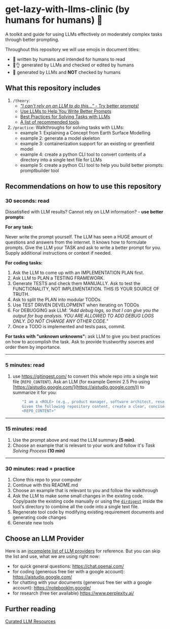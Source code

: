 # get-lazy-with-llms-clinic (by humans for humans) 🤝
A toolkit and guide for using LLMs effectively on moderately complex tasks through better prompting.

Throughout this repository we will use emojis in document titles: 
- 🤝 written by humans and intended for humans to read 
- 🦾👌 generated by LLMs and checked or edited by humans
- 🦾 generated by LLMs and **NOT** checked by humans

## What this repository includes
1. `/theory`:
   - [*"I can't rely on an LLM to do this..."* - Try better prompts!](/theory/Examples%20of%20Better%20Prompts.md)
   - [Use LLMs to Help You Write Better Prompts](./theory/Use%20LLMs%20to%20Help%20You%20Write%20a%20Better%20Prompt.md)
   - [Best Practices for Solving Tasks with LLMs](./theory/Best%20Practices%20for%20Solving%20Tasks%20with%20LLMs.md)
   - [A list of recommended tools](./theory/Recommended%20Tools.md)
2. `/practice`: Walkthroughs for solving tasks with LLMs:
    - example 1: Explaining a Concept from Earth Surface Modelling
    - example 2: generate a model skeleton
    - example 3: containerization support for an existing or greenfield model
    - example 4: create a python CLI tool to convert contents of a directory into a single text file for LLMs
    - example 5: create a python CLI tool to help you build better prompts: promptbuilder tool

## Recommendations on how to use this repository
### 30 seconds: read
Dissatisfied with LLM results? Cannot rely on LLM information? - **use better prompts**:

**For any task:**

Never write the prompt yourself. The LLM has seen a HUGE amount of questions and answers from the internet. It knows how to formulate prompts. Give the LLM your TASK and ask to write a better prompt for you. Supply additional instructions or context if needed.

**For coding tasks:**
1. Ask the LLM to come up with an IMPLEMENTATION PLAN first.
2. Ask LLM to PLAN a TESTING FRAMEWORK.
3. Generate TESTS and check them MANUALLY. Ask to test the FUNCTIONALITY, NOT IMPLEMENTATION. THIS IS YOUR SOURCE OF TRUTH.
4. Ask to split the PLAN into modular TODOs.
5. Use TEST DRIVEN DEVELOPMENT when iterating on TODOs
6. For DEBUGGING ask LLM: *"Add debug logs, so that I can give you the output for bug analysis. YOU ARE ALLOWED TO ADD DEBUG LOGS ONLY. DO NOT CHANGE ANY OTHER CODE."*
7. Once a TODO is implemented and tests pass, commit.

**For tasks with "unknown unknowns":** ask LLM to give you best practices on how to accomplish the task.
Ask to provide trustworthy sources and order them by importance.

---

### 5 minutes: read
1. use https://gitingest.com/ to convert this whole repo into a single text file (`REPO_CONTENT`). Ask an LLM (for example Gemini 2.5 Pro using [https://aistudio.google.com/](https://aistudio.google.com/)) to summarize it for you:
    
    ```yml
        "I am a <ROLE> (e.g., product manager, software architect, researcher).         
        Given the following repository content, create a clear, concise briefing document I can read in under 5 minutes. Focus on summarizing the purpose, key components, examples, theoretical resoning and any critical considerations. The tone should be informative and executive-friendly. Here's the content:        
        <REPO_CONTENT>"
    ```
---

### 15 minutes: read
1. Use the prompt above and read the LLM summary **(5 min)**. 
2. Choose an example that is relevant to your work and follow it's *Task Solving Process* **(10 min)**

---

### 30 minutes: read + practice
1. Clone this repo to your computer
2. Continue with this README.md
3. Choose an example that is relevant to you and follow the walkthrough
4. Ask the LLM to make some small changes in the existing code. Copy/paste the existing code manually or using the [`dirdigest`](./tools/dirdigest/README.md) inside the tool's directory to combine all the code into a single text file.
5. Regenerate tool code by modifying existing requirement documents and generating code changes
6. Generate new tools

## Choose an LLM Provider
Here is an [incomplete list of LLM providers](./theory/LLM%20Providers.md) for reference.
But you can skip the list and use, what we are using right now:
- for quick general questions: https://chat.openai.com/
- for coding (generous free tier with a google account): https://aistudio.google.com/ 
- for chatting with your documents (generous free tier with a google account): https://notebooklm.google/
- for research (free tier available) https://www.perplexity.ai/

## Further reading
[Curated LLM Resources](./theory/Curated%20LLM%20Resources.md)